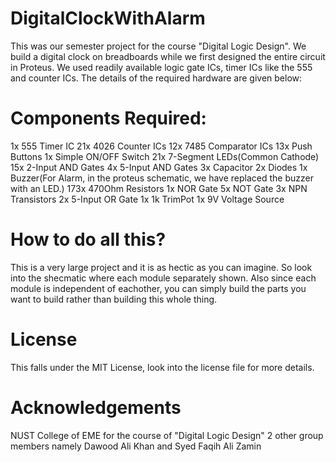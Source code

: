 # DigitalClockWithAlarm
This was our semester project for the course "Digital Logic Design". We build a digital clock on breadboards while we first designed the entire 
circuit in Proteus. We used readily available logic gate ICs, timer ICs like the 555 and counter ICs. The details of the required hardware are given below:

# Components Required:
1x 555 Timer IC
21x 4026 Counter ICs
12x 7485 Comparator ICs
13x Push Buttons
1x Simple ON/OFF Switch
21x 7-Segment LEDs(Common Cathode)
15x 2-Input AND Gates
4x 5-Input AND Gates
3x Capacitor
2x Diodes
1x Buzzer(For Alarm, in the proteus schematic, we have replaced the buzzer with an LED.)
173x 470Ohm Resistors
1x NOR Gate
5x NOT Gate
3x NPN Transistors
2x 5-Input OR Gate
1x 1k TrimPot
1x 9V Voltage Source

# How to do all this?
This is a very large project and it is as hectic as you can imagine. So look into the shecmatic where each module separately shown.
Also since each module is independent of eachother, you can simply build the parts you want to build rather than building this whole thing.

# License
This falls under the MIT License, look into the license file for more details.

# Acknowledgements
NUST College of EME for the course of "Digital Logic Design"
2 other group members namely Dawood Ali Khan and Syed Faqih Ali Zamin